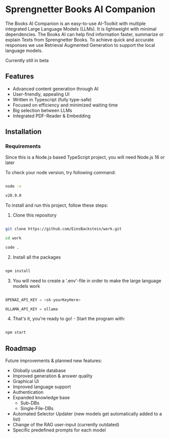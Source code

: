 # Sprengnetter Books AI Companion

The Books AI Companion is an easy-to-use AI-Toolkit with multiple integrated Large Language Models (LLMs). It is lightweight with minimal dependencies. The Books AI can help find information faster, summarize or explain Texts from Sprengnetter Books.
To achieve quick and accurate responses we use Retrieval Augmented Generation to support the local language models.

Currently still in beta

## Features

- Advanced content generation through AI
- User-friendly, appealing UI
- Written in Typescript (fully type-safe)
- Focused on efficiency and minimized waiting time
- Big selection between LLMs
- Integrated PDF-Reader & Embedding

## Installation

### Requirements

Since this is a Node.js based TypeScript project, you will need Node.js 16 or later

To check your node version, try following command:

```bash

node -v

v20.9.0

```

To install and run this project, follow these steps:

1. Clone this repository

```bash

git clone https://github.com/EinsBackstein/work.git

cd work

code .

```

2. Install all the packages

```bash

npm install

```

3. You will need to create a '.env'-file in order to make the large language models work

```ts

OPENAI_API_KEY = <sk-yourKeyHere>

OLLAMA_API_KEY = ollama

```

4. That's it, you're ready to go! - Start the program with:

```bash

npm start

```

## Roadmap

Future improvements & planned new features:

- Globally usable database
- Improved generation & answer quality
- Graphical UI
- Improved language support
- Authentication
- Expanded knowledge base
  - Sub-DBs
  - Single-File-DBs
- Automated Selector Updater (new models get automatically added to a list)
- Change of the RAG user-input (currently outdated)
- Specific predefined prompts for each model
